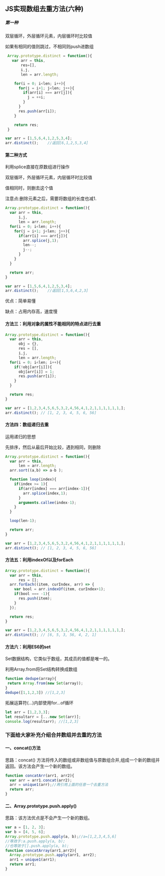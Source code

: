 ## JS实现数组去重方法(六种)

##### 第一种

双层循环，外层循环元素，内层循环时比较值

如果有相同的值则跳过，不相同则push进数组

```javascript
 Array.prototype.distinct = function(){
   var arr = this,
       res=[],
       i,j,
       len = arr.length;

    for(i = 0; i<len; i++){
      for(j = i+1; j<len; j++){
        if(arr[i] === arr[j]){
          j = ++i;
        }
      }
      res.push(arr[i]);
    }

    return res;
 }

var arr = [1,5,6,4,1,2,5,3,4];
arr.distinct();    //返回[6,1,2,5,3,4]
```

#### 第二种方式

利用splice直接在原数组进行操作

双层循环，外层循环元素，内层循环时比较值

值相同时，则删去这个值

注意点:删除元素之后，需要将数组的长度也减1.

```javascript
Array.prototype.distinct = function(){
  var arr = this,
      i,j,
      len = arr.length;
  for(i = 0; i<len; i++){
    for(j = i+1; j<len; j++){
      if(arr[i] === arr[j]){
        arr.splice(j,1);
        len--;
        j--;
      }
    }
  }

  return arr;
}

var arr = [1,5,6,4,1,2,5,3,4];
arr.distinct();    //返回[1,5,6,4,2,3]
```

优点：简单易懂

缺点：占用内存高，速度慢


#### 方法三：利用对象的属性不能相同的特点进行去重

```javascript
Array.prototype.distinct = function(){
  var arr = this,
      obj = {},
      res = [],
      i,j,
      len = arr.length;
  for(i = 0; i<len; i++){
    if(!obj[arr[i]]){
      obj[arr[i]] = 1;
      res.push(arr[i]);
    }
  }

  return res;
}

var arr = [1,2,3,4,5,6,5,3,2,4,56,4,1,2,1,1,1,1,1,1,];
arr.distinct(); // [1, 2, 3, 4, 5, 6, 56]
```

#### 方法四：数组递归去重

运用递归的思想

先排序，然后从最后开始比较，遇到相同，则删除

```javascript
Array.prototype.distinct = function(){
  var arr = this,
      len = arr.length;
  arr.sort((a,b) => a-b );

  function loop(index){
    if(index >= 1){
      if(arr[index] === arr[index-1]){
        arr.splice(index,1);
      }
      arguments.callee(index-1);
    }
  }

  loop(len-1);

  return arr;
}

var arr = [1,2,3,4,5,6,5,3,2,4,56,4,1,2,1,1,1,1,1,1,];
arr.distinct(); // [1, 2, 3, 4, 5, 6, 56]
```

#### 方法五：利用indexOf以及forEach

```javascript
Array.prototype.distinct = function(){
  var arr = this,
      res = [];
  arr.forEach((item, curIndex, arr) => {
    var bool = arr.indexOf(item, curIndex+1);
    if(bool === -1){
      res.push(item);
    }
  });

  return res;
}

var arr = [1,2,3,4,5,6,5,3,2,4,56,4,1,2,1,1,1,1,1,1,];
arr.distinct(); // [6, 5, 3, 56, 4, 2, 1]
```

#### 方法六：利用ES6的set

Set数据结构，它类似于数组，其成员的值都是唯一的。

利用Array.from将Set结构转换成数组

```javascript
function dedupe(array){
 return Array.from(new Set(array));
}
dedupe([1,1,2,3]) //[1,2,3]
```

拓展运算符(...)内部使用for...of循环

```javascript
let arr = [1,2,3,3];
let resultarr = [...new Set(arr)];
console.log(resultarr); //[1,2,3]
```

### 下面给大家补充介绍合并数组并去重的方法

#### 一、concat()方法
思路：concat() 方法将传入的数组或非数组值与原数组合并,组成一个新的数组并返回。该方法会产生一个新的数组。

```javascript
function concatArr(arr1, arr2){
  var arr = arr1.concat(arr2);
  arr = unique1(arr);//再引用上面的任意一个去重方法
  return arr;
}
```

#### 二、Array.prototype.push.apply()

思路：该方法优点是不会产生一个新的数组。

```javascript
var a = [1, 2, 3];
var b = [4, 5, 6];
Array.prototype.push.apply(a, b);//a=[1,2,3,4,5,6]
//等效于:a.push.apply(a, b);
//也等效于[].push.apply(a, b); 
function concatArray(arr1,arr2){
  Array.prototype.push.apply(arr1, arr2);
  arr1 = unique1(arr1);
  return arr1;
}
```
